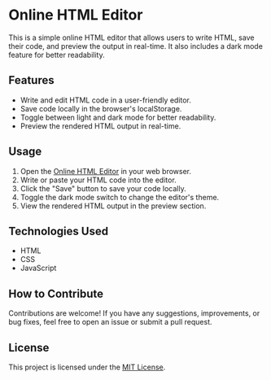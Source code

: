 # Online HTML Editor

This is a simple online HTML editor that allows users to write HTML, save their code, and preview the output in real-time. It also includes a dark mode feature for better readability.

## Features

- Write and edit HTML code in a user-friendly editor.
- Save code locally in the browser's localStorage.
- Toggle between light and dark mode for better readability.
- Preview the rendered HTML output in real-time.

## Usage

1. Open the [Online HTML Editor](#) in your web browser.
2. Write or paste your HTML code into the editor.
3. Click the "Save" button to save your code locally.
4. Toggle the dark mode switch to change the editor's theme.
5. View the rendered HTML output in the preview section.

## Technologies Used

- HTML
- CSS
- JavaScript

## How to Contribute

Contributions are welcome! If you have any suggestions, improvements, or bug fixes, feel free to open an issue or submit a pull request.

## License

This project is licensed under the [MIT License](LICENSE).
